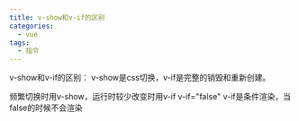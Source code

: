 ```yaml
---
title: v-show和v-if的区别
categories: 
  - vue
tags: 
  - 指令
---
```


v-show和v-if的区别：
v-show是css切换，v-if是完整的销毁和重新创建。

频繁切换时用v-show，运行时较少改变时用v-if
v-if="false" v-if是条件渲染，当false的时候不会渲染
